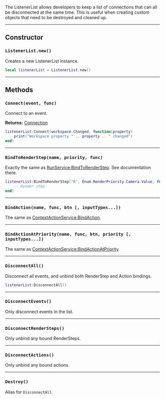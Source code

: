 The ListenerList allows developers to keep a list of connections that can all be disconnected at the same time. This is useful when creating custom objects that need to be destroyed and cleaned up.

--------------------

## Constructor

### `ListenerList.new()`
Creates a new ListenerList instance.
```lua
local listenerList = ListenerList.new()
```

--------------------

## Methods

### `Connect(event, func)`
Connect to an event.

**Returns:** [Connection](https://developer.roblox.com/en-us/api-reference/datatype/RBXScriptConnection)
```lua
listenerList:Connect(workspace.Changed, function(property)
	print("Workspace property " .. property .. " changed")
end)
```

--------------------

### `BindToRenderStep(name, priority, func)`
Exactly the same as [RunService:BindToRenderStep](https://developer.roblox.com/en-us/api-reference/function/RunService/BindToRenderStep). See documentation there.
```lua
listenerList:BindToRenderStep("R", Enum.RenderPriority.Camera.Value, function()
	-- Render step
end)
```

--------------------

### `BindAction(name, func, btn [, inputTypes...])`
The same as [ContextActionService:BindAction](https://developer.roblox.com/en-us/api-reference/function/ContextActionService/BindAction).

--------------------

### `BindActionAtPriority(name, func, btn, priority [, inputTypes...])`
The same as [ContextActionService:BindActionAtPriority](https://developer.roblox.com/en-us/api-reference/function/ContextActionService/BindActionAtPriority).

--------------------

### `DisconnectAll()`
Disconnect all events, and unbind both RenderStep and Action bindings.
```lua
listenerList:DisconnectAll()
```

--------------------

### `DisconnectEvents()`
Only disconnect events in the list.

--------------------

### `DisconnectRenderSteps()`
Only unbind any bound RenderSteps.

--------------------

### `DisconnectActions()`
Only unbind any bound actions.

--------------------

### `Destroy()`
Alias for `DisconnectAll`.